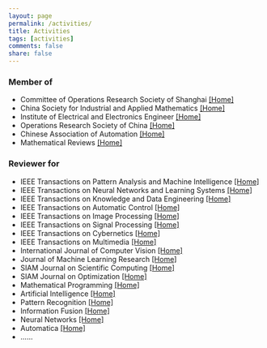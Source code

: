 ```yaml
---
layout: page
permalink: /activities/
title: Activities
tags: [activities]
comments: false
share: false
---
```



### Member of
* Committee of Operations Research Society of Shanghai <a href="http://www.shorsc.org.cn" class="textlink" target="_blank">[Home]</a> <br>
* China Society for Industrial and Applied Mathematics <a href="https://csiam.org.cn" class="textlink" target="_blank">[Home]</a> <br>
* Institute of Electrical and Electronics Engineer <a href="https://www.ieee.org" class="textlink" target="_blank">[Home]</a> <br>
* Operations Research Society of China <a href="https://www.orsc.org.cn" class="textlink" target="_blank">[Home]</a> <br>
* Chinese Association of Automation <a href="https://www.caa.org.cn" class="textlink" target="_blank">[Home]</a> <br>
* Mathematical Reviews <a href="https://mathscinet.ams.org" class="textlink" target="_blank">[Home]</a> <br>
  

### Reviewer for
* IEEE Transactions on Pattern Analysis and Machine Intelligence <a href="https://ieeexplore.ieee.org/xpl/RecentIssue.jsp?punumber=34" class="textlink" target="_blank">[Home]</a> <br>
* IEEE Transactions on Neural Networks and Learning Systems <a href="https://ieeexplore.ieee.org/xpl/RecentIssue.jsp?punumber=5962385" class="textlink" target="_blank">[Home]</a> <br>
* IEEE Transactions on Knowledge and Data Engineering <a href="https://ieeexplore.ieee.org/xpl/RecentIssue.jsp?punumber=69" class="textlink" target="_blank">[Home]</a> <br>
* IEEE Transactions on Automatic Control <a href="https://ieeexplore.ieee.org/xpl/RecentIssue.jsp?punumber=9" class="textlink" target="_blank">[Home]</a> <br>
* IEEE Transactions on Image Processing <a href="https://ieeexplore.ieee.org/xpl/RecentIssue.jsp?punumber=83" class="textlink" target="_blank">[Home]</a> <br>
* IEEE Transactions on Signal Processing <a href="https://ieeexplore.ieee.org/xpl/RecentIssue.jsp?punumber=78" class="textlink" target="_blank">[Home]</a> <br>
* IEEE Transactions on Cybernetics <a href="https://ieeexplore.ieee.org/xpl/RecentIssue.jsp?punumber=6221036" class="textlink" target="_blank">[Home]</a> <br>
* IEEE Transactions on Multimedia <a href="https://ieeexplore.ieee.org/xpl/RecentIssue.jsp?punumber=6046" class="textlink" target="_blank">[Home]</a> <br>
* International Journal of Computer Vision <a href="https://link.springer.com/journal/11263" class="textlink" target="_blank">[Home]</a> <br>
* Journal of Machine Learning Research <a href="https://www.jmlr.org" class="textlink" target="_blank">[Home]</a> <br>
* SIAM Journal on Scientific Computing <a href="https://www.siam.org/publications/siam-journals/siam-journal-on-scientific-computing/" class="textlink" target="_blank">[Home]</a> <br>
* SIAM Journal on Optimization <a href="https://www.siam.org/publications/siam-journals/siam-journal-on-optimization/" class="textlink" target="_blank">[Home]</a> <br>
* Mathematical Programming <a href="https://link.springer.com/journal/10107" class="textlink" target="_blank">[Home]</a> <br>
* Artificial Intelligence <a href="https://www.sciencedirect.com/journal/artificial-intelligence" class="textlink" target="_blank">[Home]</a> <br>
* Pattern Recognition <a href="https://www.sciencedirect.com/journal/pattern-recognition" class="textlink" target="_blank">[Home]</a> <br>
* Information Fusion <a href="https://www.sciencedirect.com/journal/information-fusion" class="textlink" target="_blank">[Home]</a> <br>
* Neural Networks <a href="https://www.sciencedirect.com/journal/neural-networks" class="textlink" target="_blank">[Home]</a> <br>
* Automatica <a href="https://www.sciencedirect.com/journal/automatica" class="textlink" target="_blank">[Home]</a> <br>
* ......


